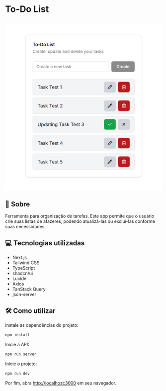 <h1>
   To-Do List
</h1>

<h2 align='center'>
    <img src="public/preview.png">
</h2>

## 🧾 Sobre

Ferramenta para organização de tarefas. Este app permite que o usuário crie suas listas de afazeres, podendo atualizá-las ou excluí-las conforme suas necessidades.

## 💻 Tecnologias utilizadas

- Next.js
- Tailwind CSS
- TypeScript
- shadcn/ui
- Lucide
- Axios
- TanStack Query
- json-server

## 🛠️ Como utilizar

Instale as dependências do projeto:

```bash
npm install
```

Inicie a API:

```bash
npm run server
```

Inicie o projeto:

```bash
npm run dev
```

Por fim, abra [http://localhost:3000](http://localhost:3000) em seu navegador.
